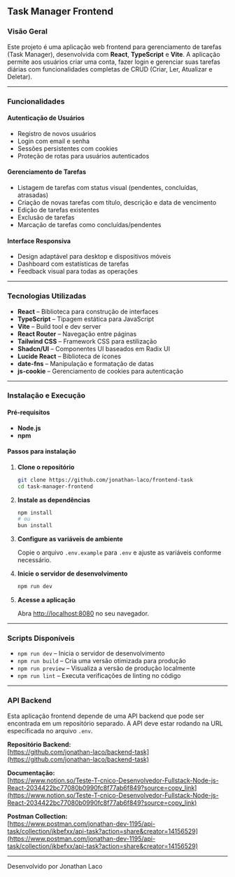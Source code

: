 ## Task Manager Frontend

### Visão Geral

Este projeto é uma aplicação web frontend para gerenciamento de tarefas (Task Manager), desenvolvida com **React**, **TypeScript** e **Vite**. A aplicação permite aos usuários criar uma conta, fazer login e gerenciar suas tarefas diárias com funcionalidades completas de CRUD (Criar, Ler, Atualizar e Deletar).

---

### Funcionalidades

#### Autenticação de Usuários

- Registro de novos usuários
- Login com email e senha
- Sessões persistentes com cookies
- Proteção de rotas para usuários autenticados

#### Gerenciamento de Tarefas

- Listagem de tarefas com status visual (pendentes, concluídas, atrasadas)
- Criação de novas tarefas com título, descrição e data de vencimento
- Edição de tarefas existentes
- Exclusão de tarefas
- Marcação de tarefas como concluídas/pendentes

#### Interface Responsiva

- Design adaptável para desktop e dispositivos móveis
- Dashboard com estatísticas de tarefas
- Feedback visual para todas as operações

---

### Tecnologias Utilizadas

- **React** – Biblioteca para construção de interfaces
- **TypeScript** – Tipagem estática para JavaScript
- **Vite** – Build tool e dev server
- **React Router** – Navegação entre páginas
- **Tailwind CSS** – Framework CSS para estilização
- **Shadcn/UI** – Componentes UI baseados em Radix UI
- **Lucide React** – Biblioteca de ícones
- **date-fns** – Manipulação e formatação de datas
- **js-cookie** – Gerenciamento de cookies para autenticação

---

### Instalação e Execução

#### Pré-requisitos

- **Node.js**
- **npm**

#### Passos para instalação

1. **Clone o repositório**
   ```bash
   git clone https://github.com/jonathan-laco/frontend-task
   cd task-manager-frontend
   ```
2. **Instale as dependências**
   ```bash
   npm install
   # ou
   bun install
   ```
3. **Configure as variáveis de ambiente**

   Copie o arquivo `.env.example` para `.env` e ajuste as variáveis conforme necessário.

4. **Inicie o servidor de desenvolvimento**
   ```bash
   npm run dev
   ```
5. **Acesse a aplicação**

   Abra [http://localhost:8080](http://localhost:8080) no seu navegador.

---

### Scripts Disponíveis

- `npm run dev` – Inicia o servidor de desenvolvimento
- `npm run build` – Cria uma versão otimizada para produção
- `npm run preview` – Visualiza a versão de produção localmente
- `npm run lint` – Executa verificações de linting no código

---

### API Backend

Esta aplicação frontend depende de uma API backend que pode ser encontrada em um repositório separado. A API deve estar rodando na URL especificada no arquivo `.env`.

**Repositório Backend:**  
[https://github.com/jonathan-laco/backend-task](https://github.com/jonathan-laco/backend-task)

**Documentação:**  
[https://www.notion.so/Teste-T-cnico-Desenvolvedor-Fullstack-Node-js-React-2034422bc77080b0990fc8f77ab6f849?source=copy_link](https://www.notion.so/Teste-T-cnico-Desenvolvedor-Fullstack-Node-js-React-2034422bc77080b0990fc8f77ab6f849?source=copy_link)

**Postman Collection:**  
[https://www.postman.com/jonathan-dev-1195/api-task/collection/jkbefxx/api-task?action=share&creator=14156529](https://www.postman.com/jonathan-dev-1195/api-task/collection/jkbefxx/api-task?action=share&creator=14156529)

---

Desenvolvido por Jonathan Laco
